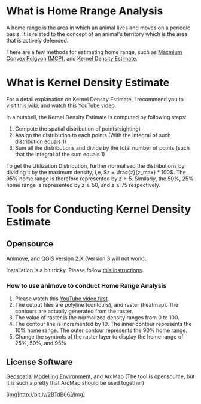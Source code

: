 # What is Home Rrange Analysis
A home range is the area in which an animal lives and moves on a periodic basis. It is related to the concept of an animal's territory which is the area that is actively defended. 

There are a few methods for estimating home range, such as [Maxmium Convex Polgyon (MCP)](https://en.wikipedia.org/wiki/Convex_polygon), and [Kernel Density Estimate](https://en.wikipedia.org/wiki/Kernel_density_estimation).

# What is Kernel Density Estimate
For a detail explanation on Kernel Density Estimate, I recommend you to visit this [wiki](https://en.wikipedia.org/wiki/Kernel_density_estimation), and watch this [YouTube video](https://www.youtube.com/watch?v=x5zLaWT5KPs).

In a nutshell, the Kernel Density Estimate is computed by following steps:

1. Compute the spatial distribution of points(sighting)
2. Assign the distribution to each points (With the integral of such distribution equals 1)
3. Sum all the distributions and divide by the total number of points (such that the integral of the sum equals 1)

To get the Utilization Distribution, further normalised the distributions by dividing it by the maximum density, i,e, $z = \frac{z}{z_max} * 100$. The 95% home range is therefore represented by $z \ge 5$. Similarly, the 50%, 25% home range is represented by $z \ge 50$, and $z \ge 75%$ respectively.

# Tools for Conducting Kernel Density Estimate
## Opensource
[Animove](https://www.faunalia.eu/en/animove.html#animove-for-qgis), and QGIS version 2.X (Version 3 will not work).

Installation is a bit tricky. Please follow [this instructions](https://gitlab.com/faunalia/sextante_animove/blob/master/doc/installation_win.rst).

### How to use animove to conduct Home Range Analysis
1. Please watch this [YouTube video first](https://www.youtube.com/watch?v=98ORgGX8vSM).
2. The output files are polyline (contours), and raster (heatmap). The contours are actually generated from the raster.
3. The value of raster is the normalized density ranges from 0 to 100.
4. The contour line is incremented by 10. The inner contour represents the 10% home range. The outer contour represents the 90% home range.
5. Change the symbols of the raster layer to display the home range of 25%, 50%, and 95%

## License Software
[Geospatial Modelling Environment](http://www.spatialecology.com/gme/), and ArcMap (The tool is opensource, but it is such a pretty that ArcMap should be used together)

[img]http://bit.ly/2BTdB66[/img]

